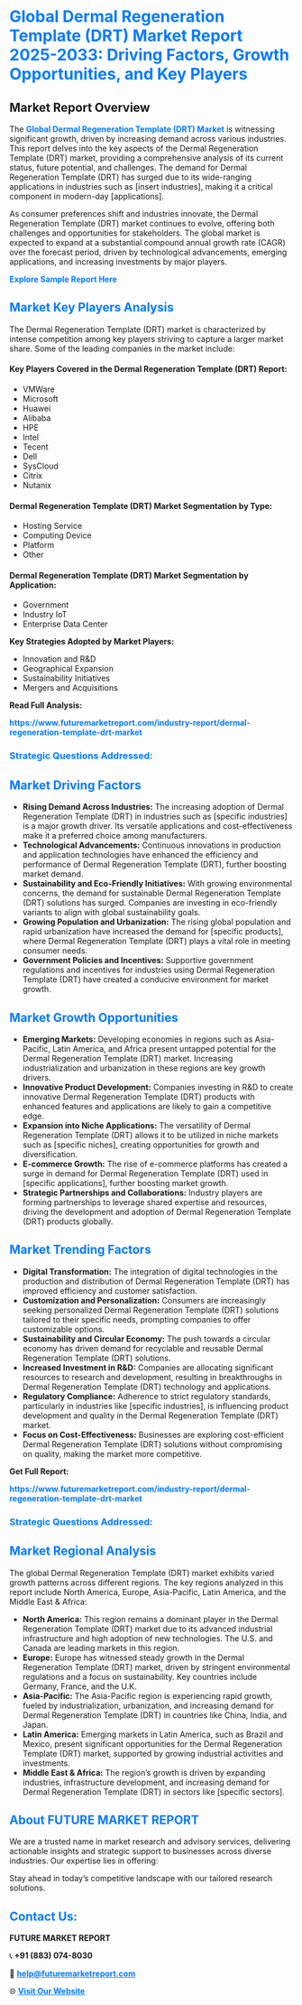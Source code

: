 <h1 style="color: #007BFF;">Global Dermal Regeneration Template (DRT) Market Report 2025-2033: Driving Factors, Growth Opportunities, and Key Players</h1>

<section id="overview">
<h2>Market Report Overview</h2>
<p>The <a href="https://www.futuremarketreport.com/industry-report/dermal-regeneration-template-drt-market" style="color: #007BFF; text-decoration: none;"><strong>Global Dermal Regeneration Template (DRT) Market</strong></a> is witnessing significant growth, driven by increasing demand across various industries. This report delves into the key aspects of the Dermal Regeneration Template (DRT) market, providing a comprehensive analysis of its current status, future potential, and challenges. The demand for Dermal Regeneration Template (DRT) has surged due to its wide-ranging applications in industries such as [insert industries], making it a critical component in modern-day [applications].</p>
<p>As consumer preferences shift and industries innovate, the Dermal Regeneration Template (DRT) market continues to evolve, offering both challenges and opportunities for stakeholders. The global market is expected to expand at a substantial compound annual growth rate (CAGR) over the forecast period, driven by technological advancements, emerging applications, and increasing investments by major players.</p>
</section>

<section id="overview">
<p><a href="https://www.futuremarketreport.com/request-sample/reportId=36648" style="color: #007BFF; text-decoration: none;"><strong>Explore Sample Report Here</strong></a></p>
</section>

<section id="key-players">
<h2 style="color: #007BFF;">Market Key Players Analysis</h2>
<p>The Dermal Regeneration Template (DRT) market is characterized by intense competition among key players striving to capture a larger market share. Some of the leading companies in the market include:</p>
<h4>Key Players Covered in the Dermal Regeneration Template (DRT) Report:</h4>
<ul><li>VMWare</li><li>Microsoft</li><li>Huawei</li><li>Alibaba</li><li>HPE</li><li>Intel</li><li>Tecent</li><li>Dell</li><li>SysCloud</li><li>Citrix</li><li>Nutanix</li></ul>
<h4>Dermal Regeneration Template (DRT) Market Segmentation by Type:</h4>
<ul><li>Hosting Service</li><li>Computing Device</li><li>Platform</li><li>Other</li></ul>

<h4>Dermal Regeneration Template (DRT) Market Segmentation by Application:</h4>
<ul><li>Government</li><li>Industry IoT</li><li>Enterprise Data Center</li></ul>
<p><strong>Key Strategies Adopted by Market Players:</strong></p>
<ul>
<li>Innovation and R&D</li>
<li>Geographical Expansion</li>
<li>Sustainability Initiatives</li>
<li>Mergers and Acquisitions</li>
</ul>
</section>

<section>
<p><strong>Read Full Analysis: </strong></p><a href="https://www.futuremarketreport.com/industry-report/dermal-regeneration-template-drt-market" style="color: #007BFF; text-decoration: none;"><strong>https://www.futuremarketreport.com/industry-report/dermal-regeneration-template-drt-market</strong></a>
<h3 style="color: #007BFF;">Strategic Questions Addressed:</h3>
</section>

<section id="driving-factors">
<h2 style="color: #007BFF;">Market Driving Factors</h2>
<ul>
<li><strong>Rising Demand Across Industries:</strong> The increasing adoption of Dermal Regeneration Template (DRT) in industries such as [specific industries] is a major growth driver. Its versatile applications and cost-effectiveness make it a preferred choice among manufacturers.</li>
<li><strong>Technological Advancements:</strong> Continuous innovations in production and application technologies have enhanced the efficiency and performance of Dermal Regeneration Template (DRT), further boosting market demand.</li>
<li><strong>Sustainability and Eco-Friendly Initiatives:</strong> With growing environmental concerns, the demand for sustainable Dermal Regeneration Template (DRT) solutions has surged. Companies are investing in eco-friendly variants to align with global sustainability goals.</li>
<li><strong>Growing Population and Urbanization:</strong> The rising global population and rapid urbanization have increased the demand for [specific products], where Dermal Regeneration Template (DRT) plays a vital role in meeting consumer needs.</li>
<li><strong>Government Policies and Incentives:</strong> Supportive government regulations and incentives for industries using Dermal Regeneration Template (DRT) have created a conducive environment for market growth.</li>
</ul>
</section>

<section id="growth-opportunities">
<h2 style="color: #007BFF;">Market Growth Opportunities</h2>
<ul>
<li><strong>Emerging Markets:</strong> Developing economies in regions such as Asia-Pacific, Latin America, and Africa present untapped potential for the Dermal Regeneration Template (DRT) market. Increasing industrialization and urbanization in these regions are key growth drivers.</li>
<li><strong>Innovative Product Development:</strong> Companies investing in R&D to create innovative Dermal Regeneration Template (DRT) products with enhanced features and applications are likely to gain a competitive edge.</li>
<li><strong>Expansion into Niche Applications:</strong> The versatility of Dermal Regeneration Template (DRT) allows it to be utilized in niche markets such as [specific niches], creating opportunities for growth and diversification.</li>
<li><strong>E-commerce Growth:</strong> The rise of e-commerce platforms has created a surge in demand for Dermal Regeneration Template (DRT) used in [specific applications], further boosting market growth.</li>
<li><strong>Strategic Partnerships and Collaborations:</strong> Industry players are forming partnerships to leverage shared expertise and resources, driving the development and adoption of Dermal Regeneration Template (DRT) products globally.</li>
</ul>
</section>

<section id="trending-factors">
<h2 style="color: #007BFF;">Market Trending Factors</h2>
<ul>
<li><strong>Digital Transformation:</strong> The integration of digital technologies in the production and distribution of Dermal Regeneration Template (DRT) has improved efficiency and customer satisfaction.</li>
<li><strong>Customization and Personalization:</strong> Consumers are increasingly seeking personalized Dermal Regeneration Template (DRT) solutions tailored to their specific needs, prompting companies to offer customizable options.</li>
<li><strong>Sustainability and Circular Economy:</strong> The push towards a circular economy has driven demand for recyclable and reusable Dermal Regeneration Template (DRT) solutions.</li>
<li><strong>Increased Investment in R&D:</strong> Companies are allocating significant resources to research and development, resulting in breakthroughs in Dermal Regeneration Template (DRT) technology and applications.</li>
<li><strong>Regulatory Compliance:</strong> Adherence to strict regulatory standards, particularly in industries like [specific industries], is influencing product development and quality in the Dermal Regeneration Template (DRT) market.</li>
<li><strong>Focus on Cost-Effectiveness:</strong> Businesses are exploring cost-efficient Dermal Regeneration Template (DRT) solutions without compromising on quality, making the market more competitive.</li>
</ul>
</section>

<section>
<p><strong>Get Full Report: </strong></p><a href="https://www.futuremarketreport.com/industry-report/dermal-regeneration-template-drt-market" style="color: #007BFF; text-decoration: none;"><strong>https://www.futuremarketreport.com/industry-report/dermal-regeneration-template-drt-market</strong></a>
<h3 style="color: #007BFF;">Strategic Questions Addressed:</h3>
</section>


<section id="regional-analysis">
<h2 style="color: #007BFF;">Market Regional Analysis</h2>
<p>The global Dermal Regeneration Template (DRT) market exhibits varied growth patterns across different regions. The key regions analyzed in this report include North America, Europe, Asia-Pacific, Latin America, and the Middle East & Africa:</p>
<ul>
<li><strong>North America:</strong> This region remains a dominant player in the Dermal Regeneration Template (DRT) market due to its advanced industrial infrastructure and high adoption of new technologies. The U.S. and Canada are leading markets in this region.</li>
<li><strong>Europe:</strong> Europe has witnessed steady growth in the Dermal Regeneration Template (DRT) market, driven by stringent environmental regulations and a focus on sustainability. Key countries include Germany, France, and the U.K.</li>
<li><strong>Asia-Pacific:</strong> The Asia-Pacific region is experiencing rapid growth, fueled by industrialization, urbanization, and increasing demand for Dermal Regeneration Template (DRT) in countries like China, India, and Japan.</li>
<li><strong>Latin America:</strong> Emerging markets in Latin America, such as Brazil and Mexico, present significant opportunities for the Dermal Regeneration Template (DRT) market, supported by growing industrial activities and investments.</li>
<li><strong>Middle East & Africa:</strong> The region’s growth is driven by expanding industries, infrastructure development, and increasing demand for Dermal Regeneration Template (DRT) in sectors like [specific sectors].</li>
</ul>
</section>

<footer>
<h2 style="color: #007BFF;">About FUTURE MARKET REPORT</h2>
<p>We are a trusted name in market research and advisory services, delivering actionable insights and strategic support to businesses across diverse industries. Our expertise lies in offering:</p>

<p>Stay ahead in today’s competitive landscape with our tailored research solutions.</p>

<h2 style="color: #007BFF;">Contact Us:</h2>
<p><strong>FUTURE MARKET REPORT</strong></p>
<p>📞 <strong>+91 (883) 074-8030</strong></p>
<p>📧 <strong><a href="mailto:help@futuremarketreport.com" style="color: #007BFF;">help@futuremarketreport.com</a></strong></p>
<p>🌐 <strong><a href="https://www.futuremarketreport.com/" style="color: #007BFF;">Visit Our Website</a></strong></p>
</footer>